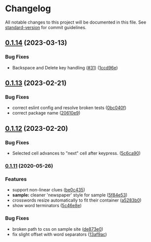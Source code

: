 # Changelog

All notable changes to this project will be documented in this file. See [standard-version](https://github.com/conventional-changelog/standard-version) for commit guidelines.

## [0.1.14](https://github.com/dwmkerr/crosswords-js/compare/v0.1.13...v0.1.14) (2023-03-13)

### Bug Fixes

- Backspace and Delete key handling ([#31](https://github.com/dwmkerr/crosswords-js/issues/31)) ([1ccd96e](https://github.com/dwmkerr/crosswords-js/commit/1ccd96e50d60cf74a8537d10baba4420321c77d7))

## [0.1.13](https://github.com/dwmkerr/crosswords-js/compare/v0.1.12...v0.1.13) (2023-02-21)

### Bug Fixes

- correct eslint config and resolve broken tests ([0bc040f](https://github.com/dwmkerr/crosswords-js/commit/0bc040f9fe175dcd6a0a53c258f97885d2ebc19d))
- correct package name ([20610e9](https://github.com/dwmkerr/crosswords-js/commit/20610e970459ebf012b904861ef7f3da4c0c41e4))

## [0.1.12](https://github.com/dwmkerr/crosswords-js/compare/v0.1.11...v0.1.12) (2023-02-20)

### Bug Fixes

- Selected cell advances to "next" cell after keypress. ([5c6ca90](https://github.com/dwmkerr/crosswords-js/commit/5c6ca90e1177ccd48376a309c8217bb194f2ce6d))

### [0.1.11](https://github.com/dwmkerr/crosswords-js/compare/v0.1.10...v0.1.11) (2020-05-26)

### Features

- support non-linear clues ([be0c435](https://github.com/dwmkerr/crosswords-js/commit/be0c435754eee68206242aba6c3d1c09f919fd24))
- **sample:** cleaner 'newspaper' style for sample ([5f84e53](https://github.com/dwmkerr/crosswords-js/commit/5f84e53947b8eee6924027c0f33cc2fc7277847e))
- crosswords resize automatically to fit their container ([a5283b0](https://github.com/dwmkerr/crosswords-js/commit/a5283b0cf048ff8504a0e59c1629d7a01933f583))
- show word terminators ([5c46e8e](https://github.com/dwmkerr/crosswords-js/commit/5c46e8ebd9f83f5c23931d2c5a8c330409ec57a3))

### Bug Fixes

- broken path to css on sample site ([de873e0](https://github.com/dwmkerr/crosswords-js/commit/de873e0e52cab9e5eb37b1638711333a05bce728))
- fix slight offset with word separators ([13af9ac](https://github.com/dwmkerr/crosswords-js/commit/13af9ac3318f708ea83aefc588b0bc816c1fc6fb))
